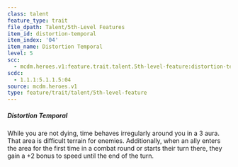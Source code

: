 ```yaml
---
class: talent
feature_type: trait
file_dpath: Talent/5th-Level Features
item_id: distortion-temporal
item_index: '04'
item_name: Distortion Temporal
level: 5
scc:
  - mcdm.heroes.v1:feature.trait.talent.5th-level-feature:distortion-temporal
scdc:
  - 1.1.1:5.1.1.5:04
source: mcdm.heroes.v1
type: feature/trait/talent/5th-level-feature
---
```


##### Distortion Temporal

While you are not dying, time behaves irregularly around you in a 3 aura. That area is difficult terrain for enemies. Additionally, when an ally enters the area for the first time in a combat round or starts their turn there, they gain a +2 bonus to speed until the end of the turn.

